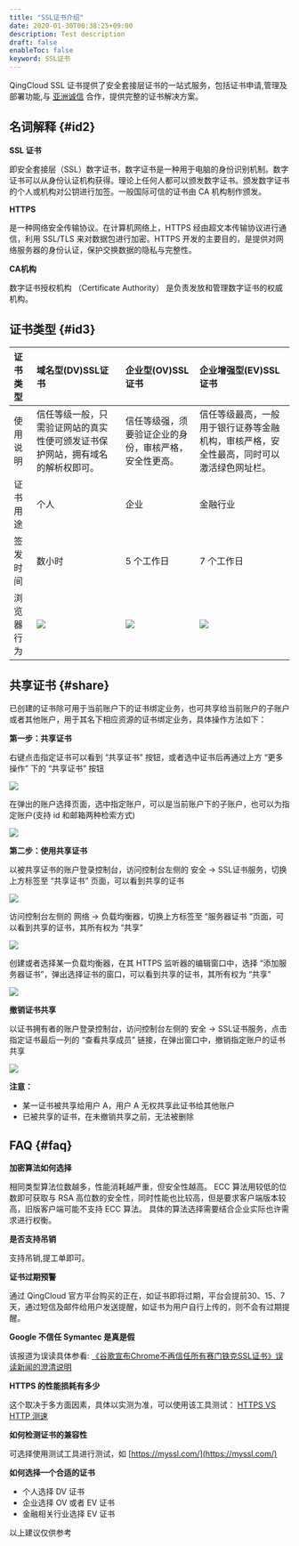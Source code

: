 ```yaml
---
title: "SSL证书介绍"
date: 2020-01-30T00:38:25+09:00
description: Test description
draft: false
enableToc: false
keyword: SSL证书
---
```




QingCloud SSL 证书提供了安全套接层证书的一站式服务，包括证书申请,管理及部署功能,与 [亚洲诚信](https://www.trustasia.com/) 合作，提供完整的证书解决方案。

## 名词解释 {#id2}

**SSL 证书**

即安全套接层（SSL）数字证书，数字证书是一种用于电脑的身份识别机制。数字证书可以从身份认证机构获得。理论上任何人都可以颁发数字证书。颁发数字证书的个人或机构对公钥进行加签。一般国际可信的证书由 CA 机构制作颁发。

**HTTPS**

是一种网络安全传输协议。在计算机网络上，HTTPS 经由超文本传输协议进行通信，利用 SSL/TLS 来对数据包进行加密。HTTPS 开发的主要目的，是提供对网络服务器的身份认证，保护交换数据的隐私与完整性。

**CA机构**

数字证书授权机构 （Certificate Authority） 是负责发放和管理数字证书的权威机构。

## 证书类型 {#id3}


| 证书类型 | 域名型(DV)SSL证书 | 企业型(OV)SSL证书 | 企业增强型(EV)SSL证书 |
|:--- |:--- |:--- |:--- |
| 使用说明 | 信任等级一般，只需验证网站的真实性便可颁发证书保护网站，拥有域名的解析权即可。 | 信任等级强，须要验证企业的身份，审核严格，安全性更高。 | 信任等级最高，一般用于银行证券等金融机构，审核严格，安全性最高，同时可以激活绿色网址栏。 |
| 证书用途 | 个人 | 企业 | 金融行业 |
| 签发时间 | 数小时 | 5 个工作日 | 7 个工作日 |
| 浏览器行为 |  ![](../../_images/11.png) | ![](../../_images/11.png) | ![](../../_images/31.png)


## 共享证书 {#share}

已创建的证书除可用于当前账户下的证书绑定业务，也可共享给当前账户的子账户或者其他账户，用于其名下相应资源的证书绑定业务，具体操作方法如下：  


**第一步：共享证书**  

右键点击指定证书可以看到 “共享证书” 按钮，或者选中证书后再通过上方 “更多操作” 下的 “共享证书” 按钮  

![](../../_images/share_ssl_menu.png)

在弹出的账户选择页面，选中指定账户，可以是当前账户下的子账户，也可以为指定账户(支持 id 和邮箱两种检索方式)  

![](../../_images/share_ssl_select_user.png)


**第二步：使用共享证书**  

以被共享证书的账户登录控制台，访问控制台左侧的 安全 ->  SSL证书服务，切换上方标签至 “共享证书” 页面，可以看到共享的证书  

![](../../_images/share_ssl_list.png)

访问控制台左侧的 网络 -> 负载均衡器，切换上方标签至 “服务器证书 ”页面，可以看到共享的证书，其所有权为 “共享”   

![](../../_images/share_ssl_list_lb.png)

创建或者选择某一负载均衡器，在其 HTTPS 监听器的编辑窗口中，选择 “添加服务器证书”，弹出选择证书的窗口，可以看到共享的证书，其所有权为 “共享”  

![](../../_images/share_ssl_listener.png)


**撤销证书共享**  

以证书拥有者的账户登录控制台，访问控制台左侧的 安全 ->  SSL证书服务，点击指定证书最后一列的 “查看共享成员” 链接，在弹出窗口中，撤销指定账户的证书共享  

![](../../_images/share_ssl_cancel.png)


**注意：**  

* 某一证书被共享给用户 A，用户 A 无权共享此证书给其他账户  
* 已被共享的证书，在未撤销共享之前，无法被删除  

## FAQ {#faq}

**加密算法如何选择**

相同类型算法位数越多，性能消耗越严重，但安全性越高。 ECC 算法用较低的位数即可获取与 RSA 高位数的安全性，同时性能也比较高，但是要求客户端版本较高，旧版客户端可能不支持 ECC 算法。 具体的算法选择需要结合企业实际也许需求进行权衡。

**是否支持吊销**

支持吊销,提工单即可。

**证书过期预警**

通过 QingCloud 官方平台购买的正在，如证书即将过期，平台会提前30、15、7天，通过短信及邮件给用户发送提醒，如证书为用户自行上传的，则不会有过期提醒。

**Google 不信任 Symantec 是真是假**

该报道为误读具体参看: [《谷歌宣布Chrome不再信任所有赛门铁克SSL证书》误读新闻的澄清说明](https://www.trustasia.com/to-clarify-news-of-symantec-certificate)

**HTTPS 的性能损耗有多少**

这个取决于多方面因素，具体以实测为准，可以使用该工具测试： [HTTPS VS HTTP 测速](https://www.httpvshttps.cn/)

**如何检测证书的兼容性**

可选择使用测试工具进行测试，如 [https://myssl.com/](https://myssl.com/)

**如何选择一个合适的证书**

*   个人选择 DV 证书
*   企业选择 OV 或者 EV 证书
*   金融相关行业选择 EV 证书

以上建议仅供参考
